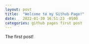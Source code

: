 ```yaml
---
layout: post
title:  "Welcome to my Github Page!"
date:   2022-01-30 16:51:23 -0500
categories: github pages first post
---
```


The first post!
